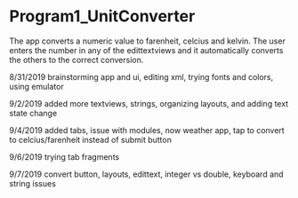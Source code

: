 # Program1_UnitConverter

The app converts a numeric value to farenheit, celcius and kelvin. The user enters the number in any of the edittextviews and it automatically converts the others to the correct conversion.

8/31/2019 brainstorming app and ui, editing xml, trying fonts and colors, using emulator

9/2/2019 added more textviews, strings, organizing layouts, and adding text state change

9/4/2019 added tabs, issue with modules, now weather app, tap to convert to celcius/farenheit instead of submit button

9/6/2019 trying tab fragments

9/7/2019 convert button, layouts, edittext, integer vs double, keyboard and string issues
